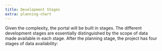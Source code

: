```yaml
---
title: Development Stages
extra: planning-chart
---
```


Given the complexity, the portal will be built in stages. The different development stages are essentially distinguished by the scope of data made available in each stage. After the planning stage, the project has four stages of data availability: